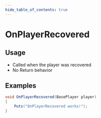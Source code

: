 ```yaml
---
hide_table_of_contents: true
---
```


# OnPlayerRecovered

## Usage

* Called when the player was recovered
* No Return behavior

## Examples

```csharp title=""
void OnPlayerRecovered(BasePlayer player)
{
    Puts("OnPlayerRecovered works!");
}
```
